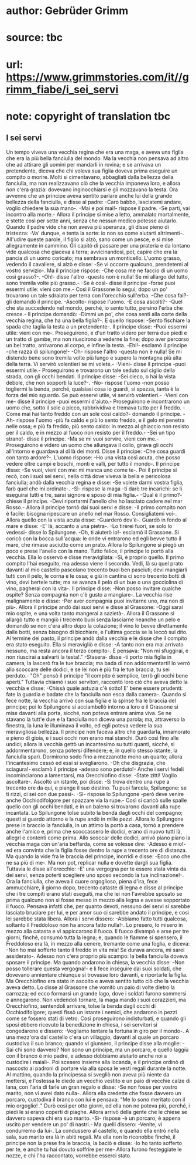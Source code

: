# author: Gebrüder Grimm
# source: tbc
# url: https://www.grimmstories.com/it//grimm_fiabe/i_sei_servi
# note: copyright of translation tbc

## I sei servi 

Un tempo viveva una vecchia regina che era una maga, e aveva una figlia
che era la più bella fanciulla del mondo. Ma la vecchia non pensava ad
altro che ad attirare gli uomini per mandarli in rovina; e se arrivava
un pretendente, diceva che chi voleva sua figlia doveva prima eseguire
un compito o morire. Molti si cimentavano, abbagliati dalla bellezza
della fanciulla, ma non realizzavano ciò che la vecchia imponeva loro, e
allora non c'era grazia: dovevano inginocchiarsi e gli mozzavano la
testa. Ora avvenne che un principe aveva sentito parlare anche lui della
grande bellezza della fanciulla, e disse al padre: -Caro babbo,
lasciatemi andare, voglio chiedere la sua mano-. -Mai e poi mai!-
rispose il padre. -Se parti, vai incontro alla morte.- Allora il
principe si mise a letto, ammalato mortalmente, e stette così per sette
anni, senza che nessun medico potesse aiutarlo. Quando il padre vide che
non aveva più speranza, gli disse pieno di tristezza: -Va' dunque, e
tenta la sorte: io non so come aiutarti altrimenti-. All'udire queste
parole, il figlio si alzò, sano come un pesce, e si mise allegramente in
cammino. Gli capitò di passare per una prateria e da lontano vide
qualcosa che giaceva a terra; avvicinandosi, pot‚ capire che era la
pancia di un uomo coricato; ma sembrava un monticello. L'uomo grasso,
vedendo il cavaliere, si alzò e disse: -Se vi occorre qualcuno,
prendetemi al vostro servizio-. Ma il principe rispose: -Che cosa me ne
faccio di un uomo così grasso?-. -Oh!- disse l'altro -questo non è
nulla! Se mi allargo del tutto, sono tremila volte più grasso.- -Se è
così- disse il principe -forse puoi essermi utile: vieni con me.- Così
il Grassone lo seguì; dopo un po' trovarono un tale sdraiato per terra
con l'orecchio sull'erba. -Che cosa fai?- gli domandò il principe.
-Ascolto- rispose l'uomo. -E cosa ascolti?- -Quel che sta succedendo
nel mondo, perché‚ io sento tutto, persino l'erba che cresce.- Il
principe domandò: -Dimmi un po', che cosa senti alla corte della
vecchia regina, che ha una bella figlia?-. E quello rispose: -Sento
fischiare la spada che taglia la testa a un pretendente-. Il principe
disse: -Puoi essermi utile: vieni con me-. Proseguirono, e d'un tratto
videro per terra due piedi e un tratto di gambe, ma non riuscirono a
vederne la fine; dopo aver percorso un bel tratto, arrivarono al corpo,
e infine la testa. -Ehi!- esclamò il principe -che razza di spilungone!-
-Oh- rispose l'altro -questo non è nulla! Se mi distendo bene sono
tremila volte più lungo e supero la montagna più alta della terra. Vi
servirò volentieri se mi volete.- -Vieni- disse il principe -puoi
essermi utile.- Proseguirono e trovarono un tale seduto sul ciglio della
strada, con gli occhi bendati. Il principe disse: -Sei cieco, o hai la
vista debole, che non sopporti la luce?-. -No- rispose l'uomo -non
posso togliermi la benda, perché‚ qualsiasi cosa io guardi, si spezza,
tanta è la forza del mio sguardo. Se può esservi utile, vi servirò
volentieri.- -Vieni con me- disse il principe -puoi essermi d'aiuto.-
Proseguirono e incontrarono un uomo che, sotto il sole a picco,
rabbrividiva e tremava tutto per il freddo. -Come mai hai tanto freddo
con un sole così caldo?- domandò il principe. -Ah- rispose l'uomo -più
fa caldo e più io sento freddo, e il gelo mi penetra nelle ossa; e più
fa freddo, più sento caldo: in mezzo al ghiaccio non resisto per il
caldo, e in mezzo al fuoco non resisto per il freddo.- -Sei un tipo
strano!- disse il principe. -Ma se mi vuoi servire, vieni con me.-
Proseguirono e videro un uomo che allungava il collo, girava gli occhi
all'intorno e guardava al di là dei monti. Disse il principe: -Che cosa
guardi con tanto ardore?-. L'uomo rispose: -Ho una vista così acuta,
che posso vedere oltre campi e boschi, monti e valli, per tutto il
mondo-. Il principe disse: -Se vuoi, vieni con me: mi manca uno come
te-. Poi il principe si recò, con i suoi sei servi, nella città dove
viveva la bella e pericolosa fanciulla; andò dalla vecchia regina e
disse: -Se volete darmi vostra figlia, farò quel che mi ordinate-. -Sì-
rispose la maga -ti darò tre incarichi: se li eseguirai tutti e tre,
sarai signore e sposo di mia figlia.- -Qual è il primo?- chiese il
principe. -Devi riportarmi l'anello che ho lasciato cadere nel mar
Rosso.- Allora il principe tornò dai suoi servi e disse: -Il primo
compito non è facile: bisogna ripescare un anello nel mar Rosso.
Consigliatemi voi-. Allora quello con la vista acuta disse: -Guarderò
dov'è-. Guardò in fondo al mare e disse: -E' là, accanto a una
pietra-. -Lo tirerei fuori, se solo lo vedessi- disse lo Spilungone.
-Oh, ti aiuterò io!- esclamò il Grassone. Si coricò con la bocca
sull'acqua: le onde vi entrarono ed egli bevve tutto il mare, che
rimase asciutto come un prato. Allora lo Spilungone si piegò un poco e
prese l'anello con la mano. Tutto felice, il principe lo portò alla
vecchia. Ella lo osservò e disse meravigliata: -Sì, è proprio quello. Il
primo compito l'hai eseguito, ma adesso viene il secondo. Vedi, là su
quel prato davanti al mio castello pascolano trecento buoi ben pasciuti;
devi mangiarli tutti con il pelo, le corna e le ossa; e giù in cantina
ci sono trecento botti di vino, devi bertele tutte; ma se avanza il pelo
di un bue o una gocciolina di vino, pagherai con la vita-. Il principe
disse: -Non posso invitare qualche ospite? Senza compagnia non c'è
gusto a mangiare-. La vecchia rise malignamente e disse: -Per aver
compagnia puoi invitarne uno, ma non di più-. Allora il principe andò
dai suoi servi e disse al Grassone: -Oggi sarai mio ospite, e una volta
tanto mangerai a sazietà-. Allora il Grassone si allargò tutto e mangiò
i trecento buoi senza lasciarne neanche un pelo e domandò se non c'era
altro dopo la colazione; il vino lo bevve direttamente dalle botti,
senza bisogno di bicchiere, e l'ultima goccia se la leccò sul dito. Al
termine del pasto, il principe andò dalla vecchia e le disse che il
compito era stato eseguito. Ella si meravigliò e disse: -A tanto non era
mai arrivato nessuno, ma resta ancora il terzo compito-. E pensava:
"Non mi sfuggirai, e non riuscirai a salvarti la testa!." -Stasera-
disse -ti porto mia figlia in camera, la lascerò fra le tue braccia; ma
bada di non addormentarti! Io verrò allo scoccare delle dodici, e se lei
non è più fra le tue braccia, tu sei perduto.- "Oh" pensò il principe
"il compito è semplice, terrò gli occhi bene aperti." Tuttavia chiamò
i suoi servitori, raccontò loro ciò che aveva detto la vecchia e disse:
-Chissà quale astuzia c'è sotto! E' bene essere prudenti: fate la
guardia e badate che la fanciulla non esca dalla camera-. Quando si fece
notte, la vecchia arrivò con sua figlia e la spinse fra le braccia del
principe; poi lo Spilungone si acciambellò intorno a loro e il Grassone
si mise davanti alla porta, sicché‚ non poteva entrare anima viva. Se ne
stavano là tutt'e due e la fanciulla non diceva una parola; ma,
attraverso la finestra, la luna le illuminava il volto, ed egli poteva
vedere la sua meravigliosa bellezza. Il principe non faceva altro che
guardarla, innamorato e pieno di gioia, e i suoi occhi non erano mai
stanchi. Durò così fino alle undici; allora la vecchia gettò un
incantesimo su tutti quanti, sicché‚ si addormentarono, senza potersi
difendere; e, in quello stesso istante, la fanciulla sparì. Dormirono
sodo fino a mezzanotte meno un quarto; allora l'incantesimo cessò ed
essi si svegliarono. -Oh che disgrazia, che sciagura!- esclamò il
principe -adesso sono perduto!- Anche i servi fedeli incominciarono a
lamentarsi, ma Orecchiofino disse: -State zitti! Voglio ascoltare-.
Ascoltò un istante, poi disse: -Si trova dentro una rupe a trecento ore
da qui, e piange il suo destino. Tu puoi farcela, Spilungone: se ti
rizzi, ci sei con due passi-. -Sì- rispose lo Spilungone -però deve
venire anche Occhiodifolgore per spazzare via la rupe.- Così si caricò
sulle spalle quello con gli occhi bendati, e in un baleno si trovarono
davanti alla rupe incantata. Lo Spilungone tolse subito la benda dagli
occhi del compagno; questi si guardò attorno e la rupe andò in mille
pezzi. Allora lo Spilungone prese in braccio la fanciulla, in un attimo
la portò a casa, tornò a prendere anche l'amico e, prima che
scoccassero le dodici, erano di nuovo tutti là, allegri e contenti come
prima. Allo scoccar delle dodici, arrivò piano piano la vecchia maga con
un'aria beffarda, come se volesse dire: -Adesso è mio!- ed era convinta
che la figlia fosse dentro la rupe a trecento ore di distanza. Ma quando
la vide fra le braccia del principe, inorridì e disse: -Ecco uno che ne
sa più di me-. Ma non pot‚ replicar nulla e dovette dargli sua figlia.
Tuttavia le disse all'orecchio: -E' una vergogna per te essere stata
vinta da dei servi, senza poterti scegliere uno sposo secondo la tua
inclinazione!-. Ora la fanciulla, che aveva il cuore orgoglioso, piena
d'ira, fece ammucchiare, il giorno dopo, trecento cataste di legna e
disse al principe che i tre compiti erano stati eseguiti, ma che lei non
l'avrebbe sposato se prima qualcuno non si fosse messo in mezzo alla
legna e avesse sopportato il fuoco. Pensava infatti che, per quanto
devoti, nessuno dei servi si sarebbe lasciato bruciare per lui, e per
amor suo ci sarebbe andato il principe, e così lei sarebbe stata libera.
Allora i servi dissero: -Abbiamo fatto tutti qualcosa, soltanto il
Freddoloso non ha ancora fatto nulla!-. Lo presero, lo misero in mezzo
alla catasta e vi appiccarono il fuoco. Il fuoco divampò e arse per tre
giorni, finché‚ consumò tutta la legna; e, quando le fiamme si spensero,
il Freddoloso era là, in mezzo alla cenere, tremante come una foglia, e
diceva: -Non ho mai sofferto tanto il freddo in vita mia! Se durava
ancora, mi sarei assiderato-. Adesso non c'era proprio più scampo: la
bella fanciulla doveva sposare il principe. Ma quando andarono in
chiesa, la vecchia disse: -Non posso tollerare questa vergogna!- e li
fece inseguire dai suoi soldati, che dovevano annientare chiunque si
trovasse loro davanti, e riportarle la figlia. Ma Orecchiofino era stato
in ascolto e aveva sentito tutto ciò che la vecchia aveva detto. Lo
disse al Grassone che vomitò un paio di volte dietro la carrozza; ed
ecco formarsi un grande lago, dove i soldati furono sommersi e
annegarono. Non vedendoli tornare, la maga mandò i suoi corazzieri, ma
Orecchiofino, sentendoli arrivare, tolse la benda dagli occhi di
Occhiodifolgore; questi fissò un istante i nemici, che andarono in pezzi
come se fossero stati di vetro. Così proseguirono indisturbati, e quando
gli sposi ebbero ricevuto la benedizione in chiesa, i sei servitori si
congedarono e dissero: -Vogliamo tentare la fortuna in giro per il
mondo-. A una mezz'ora dal castello c'era un villaggio, davanti al
quale un porcaro custodiva il suo branco; quando vi giunsero, il
principe disse alla moglie: -Sai chi sono davvero? Non sono un principe,
ma un porcaro, e quello laggiù con il branco è mio padre, e adesso
dobbiamo aiutarlo anche noi a custodire i maiali-. Poi scesero insieme
alla locanda, e il principe ordinò di nascosto ai padroni di portare via
alla sposa le vesti regali durante la notte. Al mattino, quando la
principessa si svegliò non aveva più niente da mettersi, e l'ostessa le
diede un vecchio vestito e un paio di vecchie calze di lana, con l'aria
di farle un gran regalo e disse: -Se non fosse per vostro marito, non vi
avrei dato nulla-. Allora ella credette che fosse davvero un porcaro,
custodiva il branco con lui e pensava: "Me lo sono meritato con il mio
orgoglio! ." Durò così per otto giorni, ed ella non ne poteva più,
perché‚ i piedi le si erano coperti di piaghe. Allora arrivò della gente
che le chiese se davvero sapeva chi era suo marito. -Sì- rispose -è un
porcaro; è appena uscito per vendere un po' di nastri.- Ma quelli
dissero: -Venite, vi condurremo da lui-. La condussero al castello, e
quando ella entrò nella sala, suo marito era là in abiti regali. Ma ella
non lo riconobbe finché‚ il principe non la prese fra le braccia, la
baciò e disse: -Io ho tanto sofferto per te, e anche tu hai dovuto
soffrire per me- Allora furono festeggiate le nozze, e chi l'ha
raccontato, vorrebbe esserci stato.
